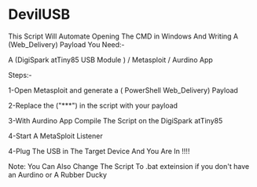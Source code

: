 # DevilUSB



This Script Will Automate Opening The CMD in Windows And Writing A (Web_Delivery) Payload 
You Need:-

A (DigiSpark atTiny85 USB Module ) / Metasploit / Aurdino App

Steps:-

1-Open Metasploit and generate a ( PowerShell Web_Delivery) Payload


2-Replace the ("***") in the script with your payload


3-With Aurdino App Compile The Script on the DigiSpark atTiny85


4-Start A MetaSploit Listener 


4-Plug The USB in The Target Device And You Are In !!!!


Note: You Can Also Change The Script To .bat exteinsion if you don't have an Aurdino or A Rubber Ducky

